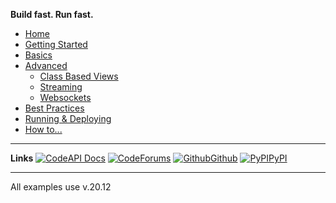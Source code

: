 

**Build fast. Run fast.**


* [Home](/#sanic)
* [Getting Started](/getting-started)
* [Basics](/basics/index.md)
* [Advanced](index.md)
  * [Class Based Views](class-based-views.md)
  * [Streaming](streaming.md)
  * [Websockets](websockets.md)
* [Best Practices](/best-practices/index.md)
* [Running & Deploying](/deployment/index.md)
* [How to...](/how-to/index.md)

---

**Links**
[![Code](https://icongr.am/feather/book-open.svg?size=16&color=808080)API Docs](https://)
[![Code](https://icongr.am/entypo/message.svg?size=16&color=ff0f6a)Forums](https://)
[![Github](https://icongr.am/simple/github.svg?size=16&color=808080&colored=false)Github](https://github.com/)
[![PyPI](https://icongr.am/devicon/python-original.svg?size=16&color=currentColor)PyPI](https://)

---

All examples use v.20.12
